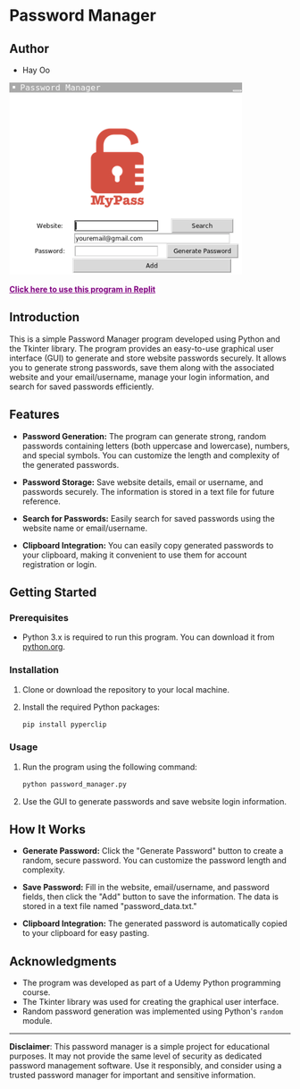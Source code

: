 
# Password Manager
## Author
- Hay Oo

![alt text](/logoscreen.png)

<b><a href="https://replit.com/@HayOo1/Password-Manager" style="color:purple;">Click here to use this program in Replit</a></b>


## Introduction

This is a simple Password Manager program developed using Python and the Tkinter library. The program provides an easy-to-use graphical user interface (GUI) to generate and store website passwords securely. It allows you to generate strong passwords, save them along with the associated website and your email/username, manage your login information, and search for saved passwords efficiently.

## Features

- **Password Generation:** The program can generate strong, random passwords containing letters (both uppercase and lowercase), numbers, and special symbols. You can customize the length and complexity of the generated passwords.

- **Password Storage:** Save website details, email or username, and passwords securely. The information is stored in a text file for future reference.

- **Search for Passwords:** Easily search for saved passwords using the website name or email/username.

- **Clipboard Integration:** You can easily copy generated passwords to your clipboard, making it convenient to use them for account registration or login.


## Getting Started

### Prerequisites

- Python 3.x is required to run this program. You can download it from [python.org](https://www.python.org/downloads/).

### Installation

1. Clone or download the repository to your local machine.

2. Install the required Python packages:
   ```bash
   pip install pyperclip
   ```

### Usage

1. Run the program using the following command:
   ```bash
   python password_manager.py
   ```

2. Use the GUI to generate passwords and save website login information.

## How It Works

- **Generate Password:** Click the "Generate Password" button to create a random, secure password. You can customize the password length and complexity.

- **Save Password:** Fill in the website, email/username, and password fields, then click the "Add" button to save the information. The data is stored in a text file named "password_data.txt."

- **Clipboard Integration:** The generated password is automatically copied to your clipboard for easy pasting.

## Acknowledgments

- The program was developed as part of a Udemy Python programming course.
- The Tkinter library was used for creating the graphical user interface.
- Random password generation was implemented using Python's `random` module.

---

**Disclaimer**: This password manager is a simple project for educational purposes. It may not provide the same level of security as dedicated password management software. Use it responsibly, and consider using a trusted password manager for important and sensitive information.

